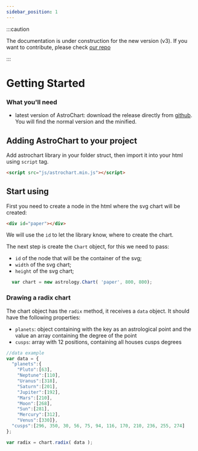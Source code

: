 ```yaml
---
sidebar_position: 1
---
```


:::caution

The documentation is under construction for the new version (v3). If you want to contribute, please check [our repo](https://github.com/AstroDraw/astrodraw.github.io)

:::  

# Getting Started

### What you'll need

- latest version of AstroChart: download the release directly from [github](https://github.com/AstroDraw/AstroChart/releases). You will find the normal version and the minified.

## Adding AstroChart to your project

Add astrochart library in your folder struct, then import it into your html using `script` tag.

```html
<script src="js/astrochart.min.js"></script>
```


## Start using

First you need to create a node in the html where the svg chart will be created:

```html
<div id="paper"></div>
```

We will use the `id` to let the library know, where to create the chart.

The next step is create the `Chart` object, for this we need to pass:
 - `id` of the node that will be the container of the svg;
 - `width` of the svg chart;
 - `height` of the svg chart; 


```js
  var chart = new astrology.Chart( 'paper', 800, 800);
```

### Drawing a radix chart

The chart object has the `radix` method, it receives a `data` object. It should have the following properties:
 - `planets`: object containing with the key as an astrological point and the value an array containing the degree of the point
 - `cusps`: array with 12 positions, containing all houses cusps degrees 

```js
//data example
var data = {
  "planets":{
    "Pluto":[63], 
    "Neptune":[110], 
    "Uranus":[318], 
    "Saturn":[201], 
    "Jupiter":[192], 
    "Mars":[210], 
    "Moon":[268], 
    "Sun":[281],
    "Mercury":[312], 
    "Venus":[330]},
  "cusps":[296, 350, 30, 56, 75, 94, 116, 170, 210, 236, 255, 274]			
};

var radix = chart.radix( data );
```